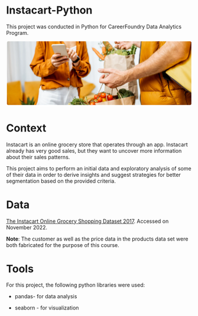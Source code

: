 # Instacart-Python
This project was conducted in Python for CareerFoundry Data Analytics Program.



![Instacart](Instacart_Image.png)

**Context**
=
Instacart is an online grocery store that operates through an app. Instacart already has very good sales, but they want to uncover more information about their sales patterns. 

This project aims to perform an initial data and exploratory analysis of some of their data in order to derive insights and suggest strategies for better segmentation based on the provided criteria.

**Data**
=
[The Instacart Online Grocery Shopping Dataset 2017](https://www.instacart.com/datasets/grocery-shopping-2017). Accessed on November 2022.

**Note**: The customer as well as the price data in the products data set were both fabricated for the purpose of this course.

**Tools**
=
For this project, the following python libraries were used:

* pandas- for data analysis

* seaborn - for visualization
